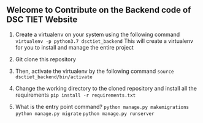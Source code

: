 ## Welcome to Contribute on the Backend code of DSC TIET Website

1. Create a virtualenv on your system using the following command
``` virtualenv -p python3.7 dsctiet_backend ```
This will create a virtualenv for you to install and manage the entire project

2. Git clone this repository

3. Then, activate the virtualenv by the following command
``` source dsctiet_backend/bin/activate ```

4. Change the working directory to the cloned repository and install all the requirements
``` pip install -r requirements.txt ```

5. What is the entry point command?
``` python manage.py makemigrations ```
``` python manage.py migrate ```
``` python manage.py runserver ```

